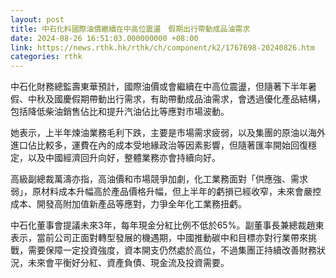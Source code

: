 ```yaml
---
layout: post
title: 中石化料國際油價繼續在中高位震盪　假期出行帶動成品油需求
date: 2024-08-26 16:51:03.000000000 +08:00
link: https://news.rthk.hk/rthk/ch/component/k2/1767698-20240826.htm
categories: rthk
---
```


中石化財務總監壽東華預計，國際油價或會繼續在中高位震盪，但隨著下半年暑假、中秋及國慶假期帶動出行需求，有助帶動成品油需求，會透過優化產品結構，包括降低柴油銷售佔比和提升汽油佔比等應對市場波動。

她表示，上半年煉油業務毛利下跌，主要是市場需求疲弱，以及集團的原油以海外進口佔比較多，運費在內的成本受地緣政治等因素影響，但隨著匯率開始回復穩定，以及中國經濟回升向好，整體業務亦會持續向好。

高級副總裁萬濤亦指，高油價和市場競爭加劇，化工業務面對「供應強、需求弱」，原材料成本升幅高於產品價格升幅，但上半年的虧損已經收窄，未來會嚴控成本、開發高附加值新產品等應對，力爭全年化工業務扭虧。

中石化董事會提議未來3年，每年現金分紅比例不低於65%。副董事長兼總裁趙東表示，當前公司正面對轉型發展的機遇期，中國推動碳中和目標亦對行業帶來挑戰，需要保障一定投資強度，資本開支仍然處於高位，不過集團正持續改善財務狀況，未來會平衡好分紅、資產負債、現金流及投資需要。
